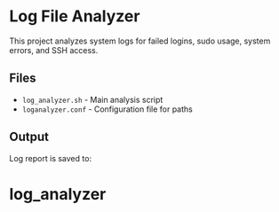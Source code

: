 # Log File Analyzer

This project analyzes system logs for failed logins, sudo usage, system errors, and SSH access.

## Files
- `log_analyzer.sh` - Main analysis script
- `loganalyzer.conf` - Configuration file for paths

## Output
Log report is saved to:
# log_analyzer
